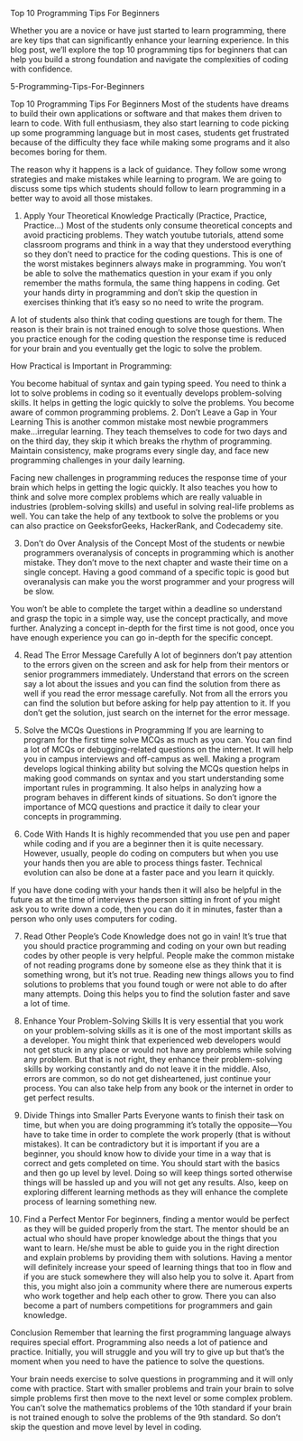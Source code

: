 <!-- so for the day 51, you've to read the following Article and understand everything else in it.

Why you should completely read it?
Many students ask that how to build logic in programming, how to understand the things, etc. so this article is the answer of most of your questions in simple words.

Top 10 Programming Tips For Beginners👀
https://www.geeksforgeeks.org/programming-tips-for-beginners/ -->

Top 10 Programming Tips For Beginners

Whether you are a novice or have just started to learn programming, there are key tips that can significantly enhance your learning experience. In this blog post, we’ll explore the top 10 programming tips for beginners that can help you build a strong foundation and navigate the complexities of coding with confidence.

5-Programming-Tips-For-Beginners

Top 10 Programming Tips For Beginners
Most of the students have dreams to build their own applications or software and that makes them driven to learn to code. With full enthusiasm, they also start learning to code picking up some programming language but in most cases, students get frustrated because of the difficulty they face while making some programs and it also becomes boring for them. 

The reason why it happens is a lack of guidance. They follow some wrong strategies and make mistakes while learning to program. We are going to discuss some tips which students should follow to learn programming in a better way to avoid all those mistakes. 

1. Apply Your Theoretical Knowledge Practically (Practice, Practice, Practice…)
Most of the students only consume theoretical concepts and avoid practicing problems. They watch youtube tutorials, attend some classroom programs and think in a way that they understood everything so they don’t need to practice for the coding questions. This is one of the worst mistakes beginners always make in programming. You won’t be able to solve the mathematics question in your exam if you only remember the maths formula, the same thing happens in coding. Get your hands dirty in programming and don’t skip the question in exercises thinking that it’s easy so no need to write the program. 

A lot of students also think that coding questions are tough for them. The reason is their brain is not trained enough to solve those questions. When you practice enough for the coding question the response time is reduced for your brain and you eventually get the logic to solve the problem. 

How Practical is Important in Programming: 

You become habitual of syntax and gain typing speed.
You need to think a lot to solve problems in coding so it eventually develops problem-solving skills.
It helps in getting the logic quickly to solve the problems.
You become aware of common programming problems.
2. Don’t Leave a Gap in Your Learning
This is another common mistake most newbie programmers make…irregular learning. They teach themselves to code for two days and on the third day, they skip it which breaks the rhythm of programming. Maintain consistency, make programs every single day, and face new programming challenges in your daily learning. 

Facing new challenges in programming reduces the response time of your brain which helps in getting the logic quickly. It also teaches you how to think and solve more complex problems which are really valuable in industries (problem-solving skills) and useful in solving real-life problems as well. You can take the help of any textbook to solve the problems or you can also practice on GeeksforGeeks, HackerRank, and Codecademy site. 

3. Don’t do Over Analysis of the Concept
Most of the students or newbie programmers overanalysis of concepts in programming which is another mistake. They don’t move to the next chapter and waste their time on a single concept. Having a good command of a specific topic is good but overanalysis can make you the worst programmer and your progress will be slow. 

You won’t be able to complete the target within a deadline so understand and grasp the topic in a simple way, use the concept practically, and move further. Analyzing a concept in-depth for the first time is not good, once you have enough experience you can go in-depth for the specific concept. 

4. Read The Error Message Carefully
A lot of beginners don’t pay attention to the errors given on the screen and ask for help from their mentors or senior programmers immediately. Understand that errors on the screen say a lot about the issues and you can find the solution from there as well if you read the error message carefully. Not from all the errors you can find the solution but before asking for help pay attention to it. If you don’t get the solution, just search on the internet for the error message. 

5. Solve the MCQs Questions in Programming
If you are learning to program for the first time solve MCQs as much as you can. You can find a lot of MCQs or debugging-related questions on the internet. It will help you in campus interviews and off-campus as well. Making a program develops logical thinking ability but solving the MCQs question helps in making good commands on syntax and you start understanding some important rules in programming. It also helps in analyzing how a program behaves in different kinds of situations. So don’t ignore the importance of MCQ questions and practice it daily to clear your concepts in programming. 

6. Code With Hands
It is highly recommended that you use pen and paper while coding and if you are a beginner then it is quite necessary. However, usually, people do coding on computers but when you use your hands then you are able to process things faster. Technical evolution can also be done at a faster pace and you learn it quickly. 

If you have done coding with your hands then it will also be helpful in the future as at the time of interviews the person sitting in front of you might ask you to write down a code, then you can do it in minutes, faster than a person who only uses computers for coding. 

7. Read Other People’s Code
Knowledge does not go in vain! It’s true that you should practice programming and coding on your own but reading codes by other people is very helpful. People make the common mistake of not reading programs done by someone else as they think that it is something wrong, but it’s not true. Reading new things allows you to find solutions to problems that you found tough or were not able to do after many attempts. Doing this helps you to find the solution faster and save a lot of time. 

8. Enhance Your Problem-Solving Skills
It is very essential that you work on your problem-solving skills as it is one of the most important skills as a developer. You might think that experienced web developers would not get stuck in any place or would not have any problems while solving any problem. But that is not right, they enhance their problem-solving skills by working constantly and do not leave it in the middle. Also, errors are common, so do not get disheartened, just continue your process. You can also take help from any book or the internet in order to get perfect results. 

9. Divide Things into Smaller Parts
Everyone wants to finish their task on time, but when you are doing programming it’s totally the opposite—You have to take time in order to complete the work properly (that is without mistakes). It can be contradictory but it is important if you are a beginner, you should know how to divide your time in a way that is correct and gets completed on time. You should start with the basics and then go up level by level. Doing so will keep things sorted otherwise things will be hassled up and you will not get any results. Also, keep on exploring different learning methods as they will enhance the complete process of learning something new. 

10. Find a Perfect Mentor
For beginners, finding a mentor would be perfect as they will be guided properly from the start. The mentor should be an actual who should have proper knowledge about the things that you want to learn. He/she must be able to guide you in the right direction and explain problems by providing them with solutions. Having a mentor will definitely increase your speed of learning things that too in flow and if you are stuck somewhere they will also help you to solve it. Apart from this, you might also join a community where there are numerous experts who work together and help each other to grow. There you can also become a part of numbers competitions for programmers and gain knowledge. 

Conclusion
Remember that learning the first programming language always requires special effort. Programming also needs a lot of patience and practice. Initially, you will struggle and you will try to give up but that’s the moment when you need to have the patience to solve the questions. 

Your brain needs exercise to solve questions in programming and it will only come with practice. Start with smaller problems and train your brain to solve simple problems first then move to the next level or some complex problem. You can’t solve the mathematics problems of the 10th standard if your brain is not trained enough to solve the problems of the 9th standard. So don’t skip the question and move level by level in coding. 

